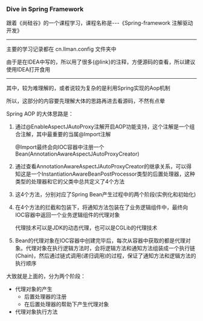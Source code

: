 ### Dive in Spring Framework

跟着《尚硅谷》的一个课程学习，课程名称是---《Spring-framework 注解驱动开发》

---

主要的学习记录都在 cn.llman.config 文件夹中

由于是在IDEA中写的，所以用了很多{@link}的注释，方便源码的查看，所以建议使用IDEA打开食用

---

其中，较为难理解的，或者说较为复杂的是利用Spring实现的Aop机制

所以，这部分的内容要先理解大体的思路再进去看源码，不然有点晕

Spring AOP 的大体思路是：

1. 通过@EnableAspectJAutoProxy注解开启AOP功能支持，这个注解是一个组合注解，其中最重要的当属@Import注解

   @Import最终会向IOC容器中注册一个Bean(AnnotationAwareAspectJAutoProxyCreator)

2. 通过查看AnnotationAwareAspectJAutoProxyCreator的继承关系，可以得知这是一个InstantiationAwareBeanPostProcessor类型的后置处理器，这种类型的处理器和它的父类中总共定义了4个方法

3. 这4个方法，分别对应了Spring Bean产生过程中的两个阶段(实例化和初始化)

4. 在4个方法的拦截和包装下，将通知方法包装在了业务逻辑组件中，最终向IOC容器中返回一个业务逻辑组件的代理对象

   代理技术可以是JDK的动态代理，也可以是CGLib的代理技术

5. Bean的代理对象在IOC容器中创建完毕后，每次从容器中获取的都是代理对象。代理对象在执行逻辑方法时，会将逻辑方法和通知方法组装成一个执行链(Chain)，然后通过链式调用(递归调用)的过程，保证了通知方法和逻辑方法的执行顺序

大致就是上面的，分为两个阶段：

- 代理对象的产生
  - 后置处理器的注册
  - 在后置处理器的帮助下产生代理对象
- 代理对象执行方法